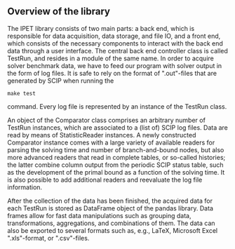 Overview of the library
-----------------------

The IPET library consists of two main parts: a back end, which is responsible
for data acquisition, data storage, and file IO, and a front end, which
consists of the necessary components to interact with the back end data
through a user interface.
The central back end controller class is called
TestRun, and resides in a module of the same name.
In order to acquire solver benchmark data, we have to feed our program
with solver output in the form of log files.
It is safe to rely on the format of ".out"-files that are generated by SCIP
when running the

    make test

command.
Every log file is represented by an instance of the TestRun class.

An object
of the Comparator class comprises an arbitrary number of TestRun
instances, which are associated to a (list of) SCIP log files. Data are
read by means of StatisticReader instances. A newly constructed
Comparator instance comes with a large variety of available readers for
parsing the solving time and number of branch-and-bound nodes, but also
more advanced readers that read in complete tables, or so-called histories;
the latter combine column output from the periodic SCIP status table, such
as the development of the primal bound as a function of the solving time. It is also
possible to add additional readers and reevaluate the log file information.

After the collection of the data has been finished, the
acquired data for each TestRun is stored as DataFrame object
of the pandas library.
Data frames allow for fast data manipulations such as grouping data, transformations,
aggregations, and combinations of them. The data can also be exported to several
formats such as, e.g., LaTeX, Microsoft Excel ".xls"-format, or ".csv"-files.